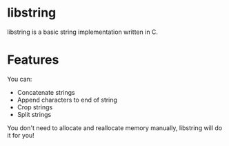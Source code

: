 # libstring

libstring is a basic string implementation written in C.

# Features

You can:

+ Concatenate strings
+ Append characters to end of string
+ Crop strings
+ Split strings

You don't need to allocate and reallocate memory manually, libstring will do it for you!
